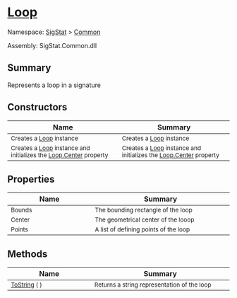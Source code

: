 # [Loop](./Loop.md)

Namespace: [SigStat]() > [Common](./README.md)

Assembly: SigStat.Common.dll

## Summary
Represents a loop in a signature

## Constructors

| Name | Summary | 
| --- | --- | 
| <sub>Creates a [Loop](https://github.com/hargitomi97/sigstat/blob/master/docs/md/SigStat/Common/Loop.md) instance</sub><img width=200/>  | <sub>Creates a [Loop](https://github.com/hargitomi97/sigstat/blob/master/docs/md/SigStat/Common/Loop.md) instance</sub><img width=200/>  | <br>
| <sub>Creates a [Loop](https://github.com/hargitomi97/sigstat/blob/master/docs/md/SigStat/Common/Loop.md) instance and initializes the [Loop.Center](https://github.com/hargitomi97/sigstat/blob/master/docs/md/SigStat/Common/Loop.md) property</sub><img width=200/>  | <sub>Creates a [Loop](https://github.com/hargitomi97/sigstat/blob/master/docs/md/SigStat/Common/Loop.md) instance and initializes the [Loop.Center](https://github.com/hargitomi97/sigstat/blob/master/docs/md/SigStat/Common/Loop.md) property</sub><img width=200/>  | <br>


## Properties

| Name | Summary | 
| --- | --- | 
| <sub>Bounds</sub><img width=200/>  | <sub>The bounding rectangle of the loop</sub><img width=200/>  | <br>
| <sub>Center</sub><img width=200/>  | <sub>The geometrical center of the looop</sub><img width=200/>  | <br>
| <sub>Points</sub><img width=200/>  | <sub>A list of defining points of the loop</sub><img width=200/>  | <br>


## Methods

| Name | Summary | 
| --- | --- | 
| <sub>[ToString](./Methods/Loop-100663342.md) (  )</sub><img width=200/>  | <sub>Returns a string representation of the loop</sub><img width=200/>  | <br>


